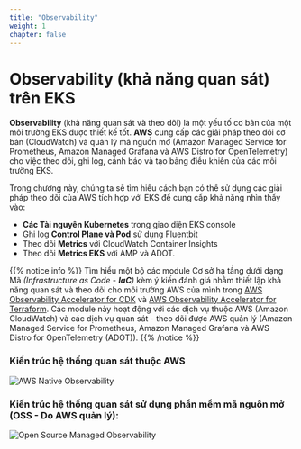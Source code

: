```yaml
---
title: "Observability"
weight: 1
chapter: false
---
```


# Observability (khả năng quan sát) trên EKS

**Observability** (khả năng quan sát và theo dõi)  là một yếu tố cơ bản của một môi trường EKS được thiết kế tốt. **AWS** cung cấp các giải pháp theo dõi cơ bản (CloudWatch) và quản lý mã nguồn mở (Amazon Managed Service for Prometheus, Amazon Managed Grafana và AWS Distro for OpenTelemetry) cho việc theo dõi, ghi log, cảnh báo và tạo bảng điều khiển của các môi trường EKS.

Trong chương này, chúng ta sẽ tìm hiểu cách bạn có thể sử dụng các giải pháp theo dõi của AWS tích hợp với EKS để cung cấp khả năng nhìn thấy vào:

- **Các Tài nguyên Kubernetes** trong giao diện EKS console
- Ghi log **Control Plane và Pod** sử dụng Fluentbit
- Theo dõi **Metrics** với CloudWatch Container Insights
- Theo dõi **Metrics EKS** với AMP và ADOT.

{{% notice info %}}
Tìm hiểu một bộ các module Cơ sở hạ tầng dưới dạng Mã _(Infrastructure as Code - **IaC**)_ kèm ý kiến đánh giá nhằm thiết lập khả năng quan sát và theo dõi cho môi trường AWS của mình trong [AWS Observability Accelerator for CDK](https://aws-observability.github.io/cdk-aws-observability-accelerator/) và [AWS Observability Accelerator for Terraform](https://aws-observability.github.io/terraform-aws-observability-accelerator/). Các module này hoạt động với các dịch vụ thuộc AWS (Amazon CloudWatch) và các dịch vụ quan sát - theo dõi được AWS quản lý (Amazon Managed Service for Prometheus, Amazon Managed Grafana và AWS Distro for OpenTelemetry (ADOT)).
{{% /notice %}}

### Kiến trúc hệ thống quan sát thuộc AWS
![AWS Native Observability](../images/home/cloud-native-obs-architecture.webp)

### Kiến trúc hệ thống quan sát sử dụng phần mềm mã nguôn mở (OSS - Do AWS quản lý):
![Open Source Managed Observability ](../images/home/oss-architecture.webp)